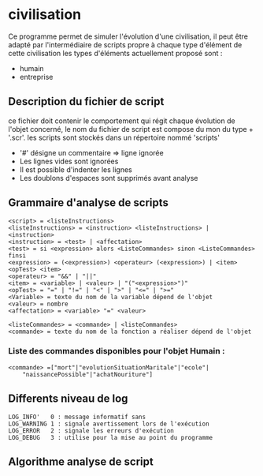 # civilisation

Ce programme permet de simuler l'évolution d'une civilisation, il peut être adapté par l'intermédiaire de scripts propre à chaque type d'élément de cette civilisation
les types d'éléments actuellement proposé sont :

- humain
- entreprise


## Description du fichier de script
ce fichier doit contenir le comportement qui régit chaque évolution de l'objet concerné, le nom du fichier de script est compose du mon du type + '.scr'. les scripts sont stockés dans un répertoire nommé 'scripts'

- '#' désigne un commentaire => ligne ignorée
- Les lignes vides sont ignorées
- Il est possible d'indenter les lignes
- Les doublons d'espaces sont supprimés avant analyse

## Grammaire d'analyse de scripts
	<script> = <listeInstructions>
	<listeInstructions> = <instruction> <listeInstructions> | <instruction>
	<instruction> = <test> | <affectation>
	<test> = si <expression> alors <ListeCommandes> sinon <ListeCommandes> finsi
	<expression> = (<expression>) <operateur> (<expression>) | <item> <opTest> <item>
	<operateur> = "&&" | "||"
	<item> = <variable> | <valeur> | "("<expression>")"
	<opTest> = "=" | "!=" | "<" | ">" | "<=" | ">="
	<Variable> = texte du nom de la variable dépend de l'objet
	<valeur> = nombre
	<affectation> = <variable> "=" <valeur>
	
	<listeCommandes> = <commande> | <listeCommandes>
	<commande> = texte du nom de la fonction a réaliser dépend de l'objet


### Liste des commandes disponibles pour l'objet Humain :
	<commande> =["mort"|"evolutionSituationMaritale"|"ecole"|
		"naissancePossible"|"achatNouriture"]
	
	
## Differents niveau de log
	LOG_INFO'   0 : message informatif sans 
	LOG_WARNING 1 : signale avertissement lors de l'exécution
	LOG_ERROR   2 : signale les erreurs d'exécution
	LOG_DEBUG   3 : utilise pour la mise au point du programme
	
## Algorithme analyse de script
	
